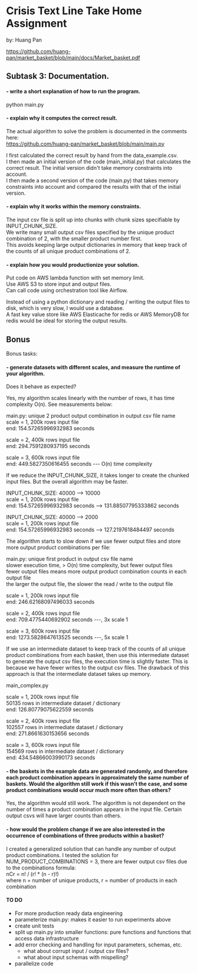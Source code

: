 # Crisis Text Line Take Home Assignment
by: Huang Pan

https://github.com/huang-pan/market_basket/blob/main/docs/Market_basket.pdf

## Subtask 3: Documentation.

#### - write a short explanation of how to run the program.

python main.py

#### - explain why it computes the correct result.

The actual algorithm to solve the problem is documented in the comments here: \
https://github.com/huang-pan/market_basket/blob/main/main.py 

I first calculated the correct result by hand from the data_example.csv.\
I then made an initial version of the code (main_initial.py) that calculates the correct result. The initial version didn't take memory constraints into account.\
I then made a second version of the code (main.py) that takes memory constraints into account and compared the results with that of the initial version.

#### - explain why it works within the memory constraints.

The input csv file is split up into chunks with chunk sizes specifiable by INPUT_CHUNK_SIZE.\
We write many small output csv files specified by the unique product combination of 2, with the smaller product number first.\
   This avoids keeping large output dictionaries in memory that keep track of the counts of all unique product combinations of 2.

#### - explain how you would productionize your solution.

Put code on AWS lambda function with set memory limit.\
Use AWS S3 to store input and output files.\
Can call code using orchestration tool like Airflow.

Instead of using a python dictionary and reading / writing the output files to disk, which is very slow, I would use a database.\
   A fast key value store like AWS Elasticache for redis or AWS MemoryDB for redis would be ideal for storing the output results.

## Bonus

Bonus tasks:

#### - generate datasets with different scales, and measure the runtime of your algorithm.
Does it behave as expected?

Yes, my algorithm scales linearly with the number of rows, it has time complexity O(n). See measurements below:

main.py: unique 2 product output combination in output csv file name\
scale = 1, 200k rows input file\
end: 154.57265996932983 seconds

scale = 2, 400k rows input file\
end: 294.7591280937195 seconds

scale = 3, 600k rows input file\
end: 449.5827350616455 seconds --- O(n) time complexity


If we reduce the INPUT_CHUNK_SIZE, it takes longer to create the chunked input files. But the overall algorithm
may be faster.

INPUT_CHUNK_SIZE: 40000 --> 10000\
scale = 1, 200k rows input file\
end: 154.57265996932983 seconds --> 131.88507795333862 seconds

INPUT_CHUNK_SIZE: 40000 --> 2000\
scale = 1, 200k rows input file\
end: 154.57265996932983 seconds --> 127.2197618484497 seconds


The algorithm starts to slow down if we use fewer output files and store more output product combinations per file:

main.py: unique first product in output csv file name\
         slower execution time, > O(n) time complexity, but fewer output files\
         fewer output files means more output product combination counts in each output file\
         the larger the output file, the slower the read / write to the output file

scale = 1, 200k rows input file\
end: 246.62168097496033 seconds

scale = 2, 400k rows input file\
end: 709.4775440692902 seconds ---, 3x scale 1

scale = 3, 600k rows input file\
end: 1273.5828647613525 seconds ---, 5x scale 1


If we use an intermediate dataset to keep track of the counts of all unique product combinations from each basket,
then use this intermediate dataset to generate the output csv files, the execution time is slightly faster.
This is because we have fewer writes to the output csv files. The drawback of this approach is that the intermediate
dataset takes up memory.

main_complex.py

scale = 1, 200k rows input file\
50135 rows in intermediate dataset / dictionary\
end: 126.80779075622559 seconds

scale = 2, 400k rows input file\
102557 rows in intermediate dataset / dictionary\
end: 271.8661630153656 seconds

scale = 3, 600k rows input file\
154569 rows in intermediate dataset / dictionary\
end: 434.54866003990173 seconds


#### - the baskets in the example data are generated randomly, and therefore each product combination appears in approximately the same number of baskets. Would the algorithm still work if this wasn’t the case, and some product combinations would occur much more often than others?

Yes, the algorithm would still work. The algorithm is not dependent on the number of times a product combination appears in the input file. Certain output csvs will have larger counts than others.

#### - how would the problem change if we are also interested in the occurrence of combinations of three products within a basket?

I created a generalized solution that can handle any number of output product combinations.
I tested the solution for NUM_PRODUCT_COMBINATIONS = 3, there are fewer output csv files due to the combinations formula:\
nCr = n! / (r! * (n - r)!)\
where n = number of unique products, r = number of products in each combination


#### TO DO
- For more production ready data engineering
- parameterize main.py: makes it easier to run experiments above
- create unit tests
- split up main.py into smaller functions: pure functions and functions that access data infrastructure
- add error checking and handling for input parameters, schemas, etc.
   - what about corrupt input / output csv files?
   - what about input schemas with mispelling?
- parallelize code
